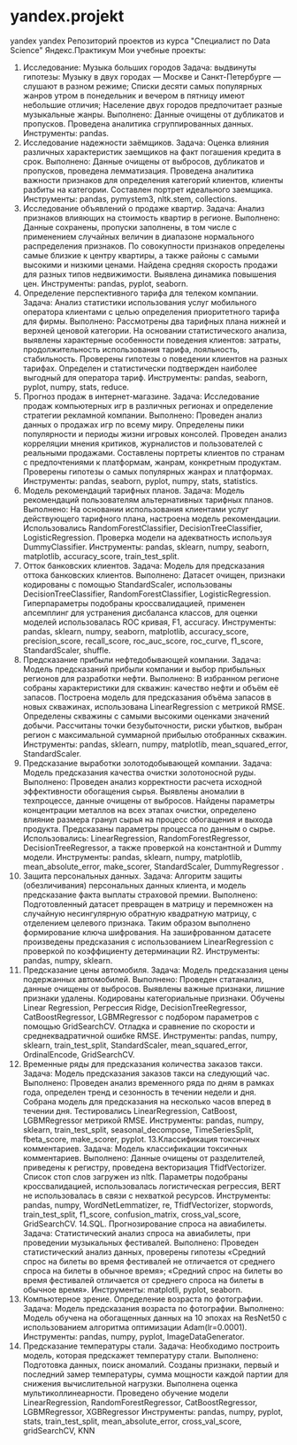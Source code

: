 # yandex.projekt
yandex
yandex
Репозиторий проектов из курса "Специалист по Data Science" Яндекс.Практикум
Мои учебные проекты:
1. Исследование: Музыка больших городов
Задача: выдвинуты гипотезы:
Музыку в двух городах — Москве и Санкт-Петербурге — слушают в разном режиме;
Списки десяти самых популярных жанров утром в понедельник и вечером в пятницу имеют небольшие отличия;
Население двух городов предпочитает разные музыкальные жанры.
Выполнено: Данные очищены от дубликатов и пропусков. Проведена аналитика сгруппированных данных.
Инструменты: pandas.
2. Исследование надежности заёмщиков.
Задача: Оценка влияния различных характеристик заемщиков на факт погашения кредита в срок.
Выполнено: Данные очищены от выбросов, дубликатов и пропусков, проведена лемматизация. Проведена аналитика важности признаков для определения категорий клиентов, клиенты разбиты на категории. Составлен портрет идеального заемщика.
Инструменты: pandas, pymystem3, nltk.stem, collections.
3. Исследование объявлений о продаже квартир.
Задача: Анализ признаков влияющих на стоимость квартир в регионе.
Выполнено: Данные сохранены, пропуски заполнены, в том числе с применением случайных величин в диапазоне нормального распределения признаков. По совокупности признаков определены самые близкие к центру квартиры, а также районы с самыми высокими и низкими ценами. Найдена средняя скорость продажи для разных типов недвижимости. Выявлена динамика повышения цен.
Инструменты: pandas, pyplot, seaborn.
4. Определение перспективного тарифа для телеком компании.
Задача: Анализ статистики использования услуг мобильного оператора клиентами с целью определения приоритетного тарифа для фирмы.
Выполнено: Рассмотрены два тарифных плана нижней и верхней ценовой категории. На основании статистического анализа, выявлены характерные особенности поведения клиентов: затраты, продолжительность использования тарифа, лояльность, стабильность. Проверены гипотезы о поведении клиентов на разных тарифах. Определен и статистически подтвержден наиболее выгодный для оператора тариф.
Инструменты: pandas, seaborn, pyplot, numpy, stats, reduce.
5. Прогноз продаж в интернет-магазине.
Задача: Исследование продаж компьютерных игр в различных регионах и определение стратегии рекламной компании.
Выполнено: Проведен анализ данных о продажах игр по всему миру. Определены пики популярности и периоды жизни игровых консолей. Проведен анализ корреляции мнения критиков, журналистов и пользователей с реальными продажами. Составлены портреты клиентов по странам с предпочтениями к платформам, жанрам, конкретным продуктам. Проверены гипотезы о самых популярных жанрах и платформах.
Инструменты: pandas, seaborn, pyplot, numpy, stats, statistics.
6. Модель рекомендаций тарифных планов.
Задача: Модель рекомендаций пользователям альтернативных тарифных планов.
Выполнено: На основании использования клиентами услуг действующего тарифного плана, настроена модель рекомендации. Использовались RandomForestClassifier, DecisionTreeClassifier, LogisticRegression. Проверка модели на адекватность используя DummyClassifier.
Инструменты: pandas, sklearn, numpy, seaborn, matplotlib, accuracy_score, train_test_split.
7. Отток банковских клиентов.
Задача: Модель для предсказания оттока банковских клиентов.
Выполнено: Датасет очищен, признаки кодированы с помощью StandardScaler, использованы DecisionTreeClassifier, RandomForestClassifier, LogisticRegression. Гиперпараметры подобраны кроссвалидацией, применен апсемплинг для устранения дисбаланса классов, для оценки моделей использовалась ROC кривая, F1, accuracy.
Инструменты: pandas, sklearn, numpy, seaborn, matplotlib, accuracy_score, precision_score, recall_score, roc_auc_score, roc_curve, f1_score, StandardScaler, shuffle.
8. Предсказание прибыли нефтедобывающей компании.
Задача: Модель предсказаний прибыли компании и выбор прибыльных регионов для разработки нефти.
Выполнено: В избранном регионе собраны характеристики для скважин: качество нефти и объём её запасов. Построена модель для предсказания объёма запасов в новых скважинах, использована LinearRegression с метрикой RMSE. Определены скважины с самыми высокими оценками значений добычи. Рассчитаны точки безубыточности, риски убытков, выбран регион с максимальной суммарной прибылью отобранных скважин.
Инструменты: pandas, sklearn, numpy, matplotlib, mean_squared_error, StandardScaler.
9. Предсказание выработки золотодобывающей компании.
Задача: Модель предсказания качества очистки золотоносной руды.
Выполнено: Проведен анализ корректности расчета исходной эффективности обогащения сырья. Выявлены аномалии в техпроцессе, данные очищены от выбросов. Найдены параметры концентрации металлов на всех этапах очистки, определено влияние размера гранул сырья на процесс обогащения и выхода продукта. Предсказаны параметры процесса по данным о сырье. Использовались: LinearRegression, RandomForestRegressor, DecisionTreeRegressor, а также проверкой на константной и Dummy модели.
Инструменты: pandas, sklearn, numpy, matplotlib, mean_absolute_error, make_scorer, StandardScaler, DummyRegressor .
10. Защита персональных данных.
Задача: Алгоритм защиты (обезличивания) персональных данных клиента, и модель предсказание факта выплаты страховой премии.
Выполнено: Подготовленный датасет превращен в матрицу и перемножен на случайную несингулярную обратную квадратную матрицу, с отделением целевого признака. Таким образом выполнено формирование ключа шифрования. На зашифрованном датасете произведены предсказания с использованием LinearRegression с проверкой по коэффициенту детерминации R2.
Инструменты: pandas, numpy, sklearn.
11. Предсказание цены автомобиля.
Задача: Модель предсказания цены подержанных автомобилей.
Выполнено: Проведен статанализ, данные очищены от выбросов. Выявлены важные признаки, лишние признаки удалены. Кодированы категориальные признаки. Обучены Linear Regression, Регрессия Ridge, DecisionTreeRegressor, CatBoostRegressor, LGBMRegressor с подбором параметров с помощью GridSearchCV. Отладка и сравнение по скорости и среднеквадратичной ошибке RMSE.
Инструменты: pandas, numpy, sklearn, train_test_split, StandardScaler, mean_squared_error, OrdinalEncode, GridSearchCV.
12. Временные ряды для предсказания количества заказов такси.
Задача: Модель предсказания заказов такси на следующий час.
Выполнено: Проведен анализ временного ряда по дням в рамках года, определен тренд и сезонность в течении недели и дня. Собрана модель для предсказания на несколько часов вперед в течении дня. Тестировались LinearRegression, CatBoost, LGBMRegressor метрикой RMSE.
Инструменты: pandas, numpy, sklearn, train_test_split, seasonal_decompose, TimeSeriesSplit, fbeta_score, make_scorer, pyplot.
13.Классификация токсичных комментариев.
Задача: Модель классификации токсичных комментариев.
Выполнено: Данные очищены от разделителей, приведены к регистру, проведена векторизация TfidfVectorizer. Список стоп слов загружен из nltk. Параметры подобраны кроссвалидацией, использовалась логистическая регрессия, BERT не использовалась в связи с нехваткой ресурсов. Инструменты: pandas, numpy, WordNetLemmatizer, re, TfidfVectorizer, stopwords, train_test_split, f1_score, confusion_matrix, cross_val_score, GridSearchCV.
14.SQL. Прогнозирование спроса на авиабилеты.
Задача: Статистический анализ спроса на авиабилеты, при проведении музыкальных фестивалей.
Выполнено: Проведен статистический анализ данных, проверены гипотезы «Средний спрос на билеты во время фестивалей не отличается от среднего спроса на билеты в обычное время»; «Средний спрос на билеты во время фестивалей отличается от среднего спроса на билеты в обычное время». Инструменты: matplotli, pyplot, seaborn.
15. Компьютерное зрение. Определение возраста по фотографии.
Задача: Модель предсказания возраста по фотографии.
Выполнено: Модель обучена на обогащенных данных на 10 эпохах на ResNet50 с использованием алгоритма оптимизации Adam(lr=0.0001). Инструменты: pandas, numpy, pyplot, ImageDataGenerator.
16. Предсказание температуры стали.
Задача: Необходимо построить модель, которая предскажет температуру стали.
Выполнено: Подготовка данных, поиск аномалий. Созданы признаки, первый и последний замер температуры, сумма мощности каждой партии для снижения вычислительной нагрузки. Выполнена оценка мультиколлинеарности. Проведено обучение модели LinearRegression, RandomForestRegressor, CatBoostRegressor, LGBMRegressor, XGBRegressor Инструменты: pandas, numpy, pyplot, stats, train_test_split, mean_absolute_error, cross_val_score, gridSearchCV, KNN


